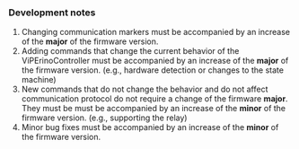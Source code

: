 ### Development notes
1. Changing communication markers must be accompanied by an increase of
	the **major** of the firmware version.
2. Adding commands that change the current behavior of the
	ViPErinoController must be accompanied by an increase of the
	**major** of the firmware version. (e.g., hardware detection
	or changes to the state machine)
3. New commands that do not change the behavior and do not affect
	communication protocol do not require a change of the firmware
	**major**. They must be must be accompanied by an increase of
	the **minor** of the firmware version. (e.g., supporting the relay)
4. Minor bug fixes must be accompanied by an increase of the **minor**
	of the firmware version.
